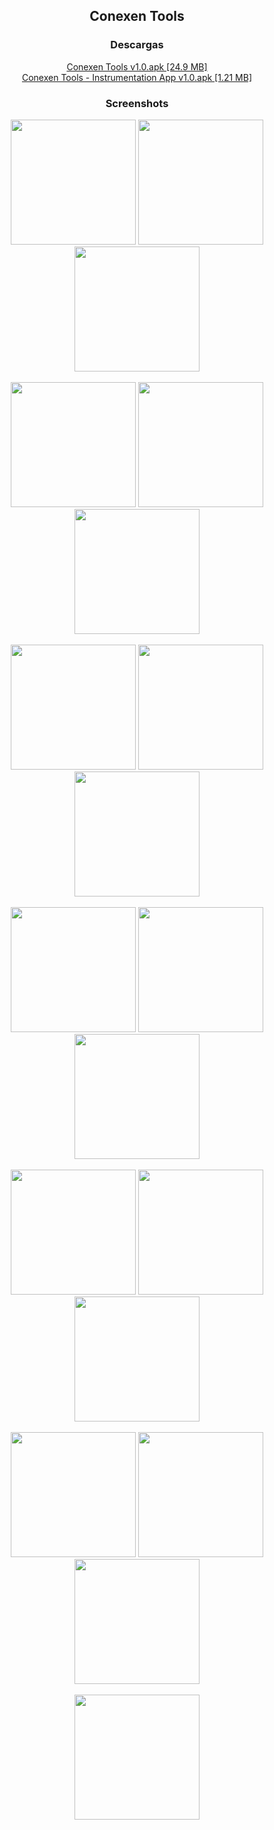 <div align='center'>
  <h2>Conexen Tools </h2>

  <h3>Descargas</h3>
  <a href="https://github.com/conexentools/conexentools/releases/download/latest/Conexen_Tools_v1.0.apk">Conexen Tools v1.0.apk [24.9 MB]</a></br>
  <a href="https://github.com/conexentools/conexentools/releases/download/latest/Conexen_Tools_-_Instrumentation_App_v1.0.apk">Conexen Tools - Instrumentation App v1.0.apk [1.21 MB]</a>
  
  <h3>Screenshots</h3>
  <img src="https://raw.githubusercontent.com/conexentools/conexentools/main/Images/Screenshots/1.jpg" width=200>
  <img src="https://raw.githubusercontent.com/conexentools/conexentools/main/Images/Screenshots/2.jpg" width=200>
  <img src="https://raw.githubusercontent.com/conexentools/conexentools/main/Images/Screenshots/3.jpg" width=200></br></br>
  <img src="https://raw.githubusercontent.com/conexentools/conexentools/main/Images/Screenshots/4.jpg" width=200>
  <img src="https://raw.githubusercontent.com/conexentools/conexentools/main/Images/Screenshots/5.jpg" width=200>
  <img src="https://raw.githubusercontent.com/conexentools/conexentools/main/Images/Screenshots/6.jpg" width=200></br></br>
  <img src="https://raw.githubusercontent.com/conexentools/conexentools/main/Images/Screenshots/7.jpg" width=200>
  <img src="https://raw.githubusercontent.com/conexentools/conexentools/main/Images/Screenshots/8.jpg" width=200>
  <img src="https://raw.githubusercontent.com/conexentools/conexentools/main/Images/Screenshots/9.jpg" width=200></br></br>
  <img src="https://raw.githubusercontent.com/conexentools/conexentools/main/Images/Screenshots/10.jpg" width=200>
  <img src="https://raw.githubusercontent.com/conexentools/conexentools/main/Images/Screenshots/11.jpg" width=200>
  <img src="https://raw.githubusercontent.com/conexentools/conexentools/main/Images/Screenshots/12.jpg" width=200></br></br>
  <img src="https://raw.githubusercontent.com/conexentools/conexentools/main/Images/Screenshots/13.jpg" width=200>
  <img src="https://raw.githubusercontent.com/conexentools/conexentools/main/Images/Screenshots/14.jpg" width=200>
  <img src="https://raw.githubusercontent.com/conexentools/conexentools/main/Images/Screenshots/15.jpg" width=200></br></br>
  <img src="https://raw.githubusercontent.com/conexentools/conexentools/main/Images/Screenshots/16.jpg" width=200>
  <img src="https://raw.githubusercontent.com/conexentools/conexentools/main/Images/Screenshots/17.jpg" width=200>
  <img src="https://raw.githubusercontent.com/conexentools/conexentools/main/Images/Screenshots/18.jpg" width=200></br></br>
  <img src="https://raw.githubusercontent.com/conexentools/conexentools/main/Images/Screenshots/19.jpg" width=200>

</div>
